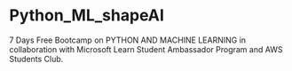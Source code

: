 # Python_ML_shapeAI
7 Days Free Bootcamp on PYTHON AND MACHINE LEARNING  in collaboration with Microsoft Learn Student Ambassador Program and AWS Students Club.
